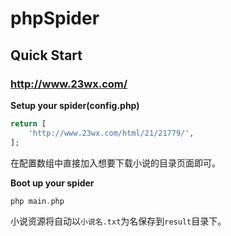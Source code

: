 # phpSpider

## Quick Start

### http://www.23wx.com/

**Setup your spider(config.php)**

```php
return [
	'http://www.23wx.com/html/21/21779/',
];
```

在配置数组中直接加入想要下载小说的目录页面即可。

**Boot up your spider**

```php
php main.php
```

小说资源将自动以`小说名.txt`为名保存到`result`目录下。
